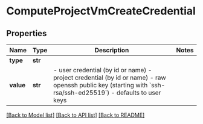 # ComputeProjectVmCreateCredential


## Properties
Name | Type | Description | Notes
------------ | ------------- | ------------- | -------------
**type** | **str** |  | 
**value** | **str** | - user credential (by id or name) - project credential (by id or name) - raw openssh public key (starting with &#x60;ssh-rsa/ssh-ed25519&#x60;) - defaults to user keys | 

[[Back to Model list]](../README.md#documentation-for-models) [[Back to API list]](../README.md#documentation-for-api-endpoints) [[Back to README]](../README.md)


